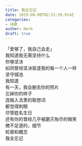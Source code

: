 ```yaml
---  
title: 我全忘记  
date: 2019-08-08T02:51:59.014Z  
categories:  
- 诗歌  
auther: Herb   
draft: true
---  
```

「爱够了，我自己会走」  
我知道我无需坚持什么  
你够坚决  
如同曾经坚决驱逐我的每一个人一样  
坚守城池    
我知道  
有一天，我会删去你的照片  
忘掉你的样子  
连输入法里的联想词  
都觉得刺眼    
尽管姓名生日  
还有你的曾经几乎被磨灭殆尽的微笑  
微不足道的，细节  
轮廓和概念  
我全忘记  
